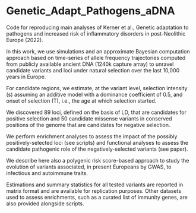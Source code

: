 # Genetic_Adapt_Pathogens_aDNA

Code for reproducing main analyses of Kerner et al., Genetic adaptation to pathogens and increased risk of inflammatory disorders in post-Neolithic Europe (2022).

In this work, we use simulations and an approximate Bayesian computation approach based on time-series of allele frequency trajectories computed from publicly available ancient DNA (1240k capture array) to unravel candidate variants and loci under natural selection over the last 10,000 years in Europe.

For candidate regions, we estimate, at the variant level, selection intensity (s) assuming an additive model with a dominance coefficient of 0.5, and onset of selection (T), i.e., the age at which selection started. 

We discovered 89 loci, defined on the basis of LD, that are candidates for positive selection and 50 candidate missense variants in conserved positions of the genome that are candidates for negative selection. 

We perform enrichment analyses to assess the impact of the possibly positively-selected loci (see scripts) and functional analyses to assess the candidate pathogenic role of the negatively-selected variants (see paper). 

We describe here also a polygenic risk score-based approach to study the evolution of variants associated, in present Europeans by GWAS, to infectious and autoimmune traits. 

Estimations and summary statistics for all tested variants are reported in matrix format and are available for replication purposes. Other datasets used to assess enrichments, such as a curated list of immunity genes, are also provided alongside scripts.
